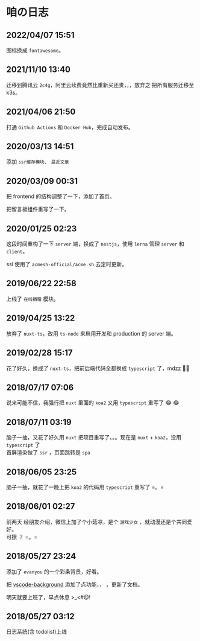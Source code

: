 # 咱の日志

## 2022/04/07 15:51

图标换成 `fontawesome`。

## 2021/11/10 13:40

迁移到腾讯云 `2c4g`，阿里云续费竟然比重新买还贵，，，放弃之
把所有服务迁移至 k3s。

## 2021/04/06 21:50

打通 `Github Actions` 和 `Docker Hub`，完成自动发布。

## 2020/03/13 14:51

添加 `ssr缓存模块`、 `最近文章`

## 2020/03/09 00:31

把 frontend 的结构调整了一下，添加了首页。

把留言板组件重写了一下。

## 2020/01/25 02:23

这段时间重构了一下 `server` 端，换成了 `nestjs`，使用 `lerna` 管理 `server` 和 `client`。

ssl 使用了 `acmesh-official/acme.sh` 去定时更新。

## 2019/06/22 22:58

上线了 `在线捐赠` 模块。

## 2019/04/25 13:22

放弃了 `nuxt-ts`，改用 `ts-node` 来启用开发和 production 的 server 端。

## 2019/02/28 15:17

花了好久，换成了 `nuxt-ts`，把前后端代码全都换成 `typescript` 了，mdzz 🌚🌚

## 2018/07/17 07:06

说来可能不信，我强行把 `nuxt` 里面的 `koa2` 又用 `typescript` 重写了 😂 😂

## 2018/07/11 03:19

脑子一抽，又花了好久用 `nuxt` 把项目重写了。。。现在是 `nuxt` + `koa2`，没用 `typescript` 了 <br>
首屏渲染做了 `ssr` ，页面跳转是 `spa`

## 2018/06/05 23:25

脑子一抽，就花了一晚上把 `koa2` 的代码用 `typescript` 重写了 =。=

## 2018/06/01 02:27

前两天 经朋友介绍，微信上加了个小菇凉，是个 `游戏少女` ，就动漫还是个共同爱好。<br>
可撩 ？ =。=

## 2018/05/27 23:24

添加了 `evanyou` 的一个彩条背景，好看。

把 [vscode-background](https://github.com/shalldie/vscode-background) 添加了点功能，， ，更新了文档。

明天就要上班了，早点休息 >\_<#@!

## 2018/05/27 03:12

日志系统(含 todolist)上线
